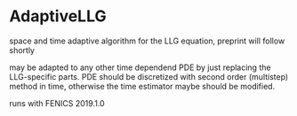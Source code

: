 # AdaptiveLLG
space and time adaptive algorithm for the LLG equation, preprint will follow shortly

may be adapted to any other time dependend PDE by just replacing the LLG-specific parts. PDE should be discretized with second order (multistep) method in time, otherwise the time estimator maybe should be modified. 

runs with FENICS 2019.1.0
